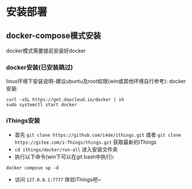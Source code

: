 # 安装部署

## docker-compose模式安装

docker模式需要提前安装好docker
### docker安装(已安装跳过)
linux环境下安装说明-建议ubuntu及root权限(win或其他环境自行参考):
docker安装:
```shell
curl -sSL https://get.daocloud.io/docker | sh
sudo systemctl start docker
```


### iThings安装 
* 首先 `git clone https://github.com/i4de/ithings.git` 或者 `git clone https://gitee.com/i-Things/things.git` 获取最新的iThings
* `cd ithings/docker/run-all` 进入安装文件夹
* 执行以下命令(win下可以在git bash中执行):
```shell
docker compose up -d
```
* 访问 `127.0.0.1:7777` 体验iThings吧~
